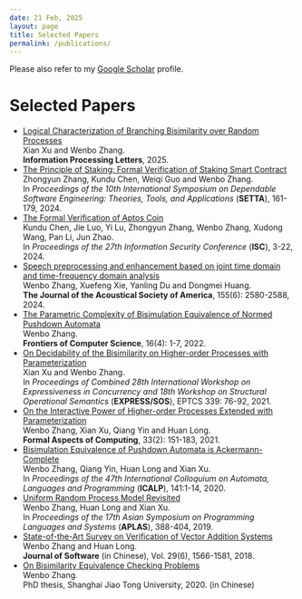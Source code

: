 ```yaml
---
date: 21 Feb, 2025
layout: page
title: Selected Papers
permalink: /publications/
---
```


Please also refer to my [Google Scholar][gs] profile.

# Selected Papers
- [Logical Characterization of Branching Bisimilarity over Random Processes][IPL25]<br>
  Xian Xu and Wenbo Zhang.<br>
 <b>Information Processing Letters</b>, 2025.
- [The Principle of Staking: Formal Verification of Staking Smart Contract][SETTA24]<br>
  Zhongyun Zhang, Kundu Chen, Weiqi Guo and Wenbo Zhang.<br>
  In *Proceedings of the 10th International Symposium on Dependable Software Engineering: Theories, Tools, and Applications* (**SETTA**), 161-179, 2024.
- [The Formal Verification of Aptos Coin][ISC24]<br>
  Kundu Chen, Jie Luo, Yi Lu, Zhongyun Zhang, Wenbo Zhang, Xudong Wang, Pan Li, Jun Zhao.<br>
  In *Proceedings of the 27th Information Security Conference* (**ISC**), 3-22, 2024.
- [Speech preprocessing and enhancement based on joint time domain and time-frequency domain analysis][JASA24]<br>
   Wenbo Zhang, Xuefeng Xie,  Yanling Du and Dongmei Huang.<br>
   <b>The Journal of the Acoustical Society of America</b>, 155(6): 2580-2588, 2024.
- [The Parametric Complexity of Bisimulation Equivalence of Normed Pushdown Automata][FCS21]<br>
   Wenbo Zhang.<br>
  <b>Frontiers of Computer Science</b>, 16(4): 1-7, 2022.
- [On Decidability of the Bisimilarity on Higher-order Processes with Parameterization][EXPRESS21]<br>
   Xian Xu and Wenbo Zhang.<br>
  In *Proceedings of Combined 28th International Workshop on Expressiveness in Concurrency and 18th Workshop on Structural Operational Semantics* (**EXPRESS/SOS**), EPTCS 339: 76-92, 2021.
- [On the Interactive Power of Higher-order Processes Extended with Parameterization][FAC20] <br>
   Wenbo Zhang, Xian Xu, Qiang Yin and Huan Long.<br>
  <b>Formal Aspects of Computing</b>, 33(2): 151-183, 2021.
- [Bisimulation Equivalence of Pushdown Automata is Ackermann-Complete][ICALP20] <br>
   Wenbo Zhang, Qiang Yin, Huan Long and Xian Xu.<br>
   In *Proceedings of the 47th International Colloquium on Automata, Languages and Programming* (**ICALP**), 141:1-14, 2020.
- [Uniform Random Process Model Revisited][APLAS19]  <br>
   Wenbo Zhang, Huan Long and Xian Xu. <br>
   In *Proceedings of the 17th Asian Symposium on Programming Languages and Systems* (**APLAS**), 388-404, 2019.
- [State-of-the-Art Survey on Verification of Vector Addition Systems][JOS18]<br>
   Wenbo Zhang and Huan Long.<br>
  <b>Journal of Software</b> (in Chinese), Vol. 29(6), 1566-1581, 2018.
- [On Bisimilarity Equivalence Checking Problems][PhDThesis]<br>Wenbo Zhang.<br> PhD thesis, Shanghai Jiao Tong University, 2020. (in Chinese)


[gs]: https://scholar.google.com/citations?hl=en&user=Hzshk5YAAAAJ
[ISC24]: https://link.springer.com/chapter/10.1007/978-3-031-75757-0_1
[SETTA24]: https://link.springer.com/chapter/10.1007/978-981-96-0602-3_9
[JASA24]: https://pubs.aip.org/asa/jasa/article-abstract/155/6/3580/3295657/Speech-preprocessing-and-enhancement-based-on?redirectedFrom=fulltext
[EXPRESS21]: https://arxiv.org/abs/2108.10494
[FCS21]: https://link.springer.com/article/10.1007/s11704-021-0340-x
[FAC20]: https://link.springer.com/article/10.1007/s00165-020-00524-1
[ICALP20]: https://drops.dagstuhl.de/opus/volltexte/2020/12548/pdf/LIPIcs-ICALP-2020-141.pdf
[APLAS19]: https://link.springer.com/chapter/10.1007/978-3-030-34175-6_20
[JOS18]: http://www.jos.org.cn/html/2018/6/5465.htm
[IPL25]: https://www.sciencedirect.com/science/article/abs/pii/S0020019025000407
[PhDThesis]:../pdf/phdThesis.pdf


